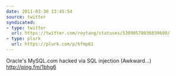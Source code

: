 ```yaml
---
date: 2011-03-30 13:45:54
source: twitter
syndicated:
- type: twitter
  url: https://twitter.com/roytang/statuses/53090578036039680/
- type: plurk
  url: https://plurk.com/p/bfmp61
---
```


Oracle's MySQL.com hacked via SQL injection (Awkward...) http://ping.fm/1bhg6